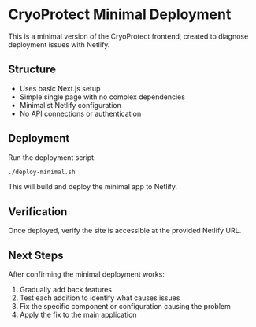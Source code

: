 # CryoProtect Minimal Deployment

This is a minimal version of the CryoProtect frontend, created to diagnose deployment issues with Netlify.

## Structure
- Uses basic Next.js setup
- Simple single page with no complex dependencies
- Minimalist Netlify configuration
- No API connections or authentication

## Deployment
Run the deployment script:
```bash
./deploy-minimal.sh
```

This will build and deploy the minimal app to Netlify.

## Verification
Once deployed, verify the site is accessible at the provided Netlify URL.

## Next Steps
After confirming the minimal deployment works:
1. Gradually add back features
2. Test each addition to identify what causes issues
3. Fix the specific component or configuration causing the problem
4. Apply the fix to the main application